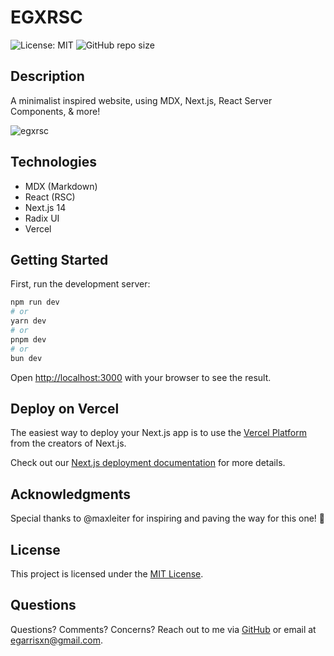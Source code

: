 # EGXRSC

![License: MIT](https://img.shields.io/badge/License-MIT-yellow.svg) ![GitHub repo size](https://img.shields.io/github/repo-size/egarrisxn/egxrsc)

## Description

A minimalist inspired website, using MDX, Next.js, React Server Components, & more!

![egxrsc](https://github.com/egarrisxn/egxrsc/assets/126130230/cc20a15e-d43f-4340-9ad7-b86127a5dfa3)

## Technologies

- MDX (Markdown)
- React (RSC)
- Next.js 14
- Radix UI
- Vercel

## Getting Started

First, run the development server:

```bash
npm run dev
# or
yarn dev
# or
pnpm dev
# or
bun dev
```

Open [http://localhost:3000](http://localhost:3000) with your browser to see the result.

## Deploy on Vercel

The easiest way to deploy your Next.js app is to use the [Vercel Platform](https://vercel.com/new?utm_medium=default-template&filter=next.js&utm_source=create-next-app&utm_campaign=create-next-app-readme) from the creators of Next.js.

Check out our [Next.js deployment documentation](https://nextjs.org/docs/deployment) for more details.

## Acknowledgments

Special thanks to @maxleiter for inspiring and paving the way for this one! 🙌

## License

This project is licensed under the [MIT License](LICENSE).

## Questions

Questions? Comments? Concerns? Reach out to me via [GitHub](https://github.com/egarrisxn) or email at egarrisxn@gmail.com.